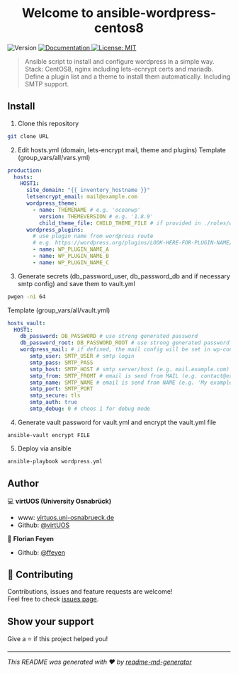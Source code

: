 <h1 align="center">Welcome to ansible-wordpress-centos8</h1>
<p>
  <img alt="Version" src="https://img.shields.io/badge/version-1.0-blue.svg?cacheSeconds=2592000" />
  <a href="https://github.com/ffeyen/wordpress-ansible" target="_blank">
    <img alt="Documentation" src="https://img.shields.io/badge/documentation-yes-brightgreen.svg" />
  </a>
  <a href="#" target="_blank">
    <img alt="License: MIT" src="https://img.shields.io/badge/License-MIT-yellow.svg" />
  </a>
</p>

> Ansible script to install and configure wordpress in a simple way.
> Stack: CentOS8, nginx including lets-ecnrypt certs and mariadb.
> Define a plugin list and a theme to install them automatically. Including SMTP support.

## Install

1. Clone this repository
```sh
git clone URL
```

2. Edit hosts.yml (domain, lets-encrypt mail, theme and plugins)
Template (group_vars/all/vars.yml)
```yml
production:
  hosts:
    HOST1:
      site_domain: "{{ inventory_hostname }}"
      letsencrypt_email: mail@example.com
      wordpress_theme:
        - name: THEMENAME # e.g. 'oceanwp'
          version: THEMEVERSION # e.g. '1.8.9'
          child_theme_file: CHILD_THEME_FILE # if provided in ./roles/wordpress/files
      wordpress_plugins:
        # use plugin name from wordpress route
        # e.g. https://wordpress.org/plugins/LOOK-HERE-FOR-PLUGIN-NAME/
        - name: WP_PLUGIN_NAME_A
        - name: WP_PLUGIN_NAME_B
        - name: WP_PLUGIN_NAME_C
```

3. Generate secrets (db_password_user, db_password_db and if necessary smtp config) and save them to vault.yml
```sh
pwgen -n1 64
```
Template (group_vars/all/vault.yml)
```yml
hosts_vault:
  HOST1:
    db_password: DB_PASSWORD # use strong generated password
    db_password_root: DB_PASSWORD_ROOT # use strong generated password
    wordpress_mail: # if defined, the mail config will be set in wp-config.php
       smtp_user: SMTP_USER # smtp login
       smtp_pass: SMTP_PASS
       smtp_host: SMTP_HOST # smtp server/host (e.g. mail.example.com)
       smtp_from: SMTP_FROMT # email is send from MAIL (e.g. contact@example.com)
       smtp_name: SMTP_NAME # email is send from NAME (e.g. 'My example contact')
       smtp_port: SMTP_PORT
       smtp_secure: tls
       smtp_auth: true
       smtp_debug: 0 # choos 1 for debug mode
```

4. Generate vault password for vault.yml and encrypt the vault.yml file
```
ansible-vault encrypt FILE
```

5. Deploy via ansible
```sh
ansible-playbook wordpress.yml
```

## Author

:computer: **virtUOS (University Osnabrück)**

* www: [virtuos.uni-osnabrueck.de](https://virtuos.uni-osnabrueck.de/)
* Github: [@virtUOS](https://github.com/virtUOS)

👤 **Florian Feyen**

* Github: [@ffeyen](https://github.com/ffeyen)

## 🤝 Contributing

Contributions, issues and feature requests are welcome!<br />Feel free to check [issues page](https://github.com/ffeyen/wordpress-ansible/issues).

## Show your support

Give a ⭐️ if this project helped you!

***
_This README was generated with ❤️ by [readme-md-generator](https://github.com/kefranabg/readme-md-generator)_
